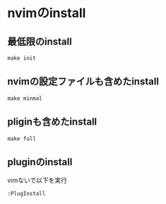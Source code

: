 # nvimのinstall
## 最低限のinstall
`make init`

## nvimの設定ファイルも含めたinstall
`make minmal`

## pliginも含めたinstall
`make full`

## pluginのinstall
vimないで以下を実行
```
:PlugInstall
```
